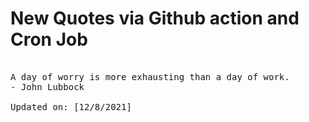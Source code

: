 # New Quotes via Github action and Cron Job

<pre>
<!-- #quote -->
A day of worry is more exhausting than a day of work.
- John Lubbock

Updated on: [12/8/2021]
<!-- #quoteEnd -->
</pre>
